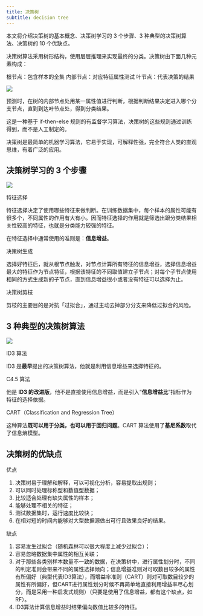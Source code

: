 ```yaml
---
title: 决策树
subtitle: decision tree
---
```


本文将介绍决策树的基本概念、决策树学习的 3 个步骤、3 种典型的决策树算法、决策树的 10 个优缺点。

决策树算法采用树形结构，使用层层推理来实现最终的分类。决策树由下面几种元素构成：

根节点：包含样本的全集
内部节点：对应特征属性测试
叶节点：代表决策的结果

![](https://easy-ai.oss-cn-shanghai.aliyuncs.com/2019-09-17-jiegou.png)

预测时，在树的内部节点处用某一属性值进行判断，根据判断结果决定进入哪个分支节点，直到到达叶节点处，得到分类结果。

这是一种基于 if-then-else 规则的有监督学习算法，决策树的这些规则通过训练得到，而不是人工制定的。

决策树是最简单的机器学习算法，它易于实现，可解释性强，完全符合人类的直观思维，有着广泛的应用。

## 决策树学习的 3 个步骤

![](https://easy-ai.oss-cn-shanghai.aliyuncs.com/2019-09-17-3steps.png)

特征选择

特征选择决定了使用哪些特征来做判断。在训练数据集中，每个样本的属性可能有很多个，不同属性的作用有大有小。因而特征选择的作用就是筛选出跟分类结果相关性较高的特征，也就是分类能力较强的特征。

在特征选择中通常使用的准则是：**信息增益**。

决策树生成

选择好特征后，就从根节点触发，对节点计算所有特征的信息增益，选择信息增益最大的特征作为节点特征，根据该特征的不同取值建立子节点；对每个子节点使用相同的方式生成新的子节点，直到信息增益很小或者没有特征可以选择为止。

决策树剪枝

剪枝的主要目的是对抗「过拟合」，通过主动去掉部分分支来降低过拟合的风险。

## 3 种典型的决策树算法

![](https://easy-ai.oss-cn-shanghai.aliyuncs.com/2019-09-17-3suanfa.png)

ID3 算法

ID3 是**最早**提出的决策树算法，他就是利用信息增益来选择特征的。

C4.5 算法

他是 **ID3 的改进版**，他不是直接使用信息增益，而是引入“**信息增益比**”指标作为特征的选择依据。

CART（Classification and Regression Tree）

这种算法**既可以用于分类，也可以用于回归问题**。CART 算法使用了**基尼系数**取代了信息熵模型。

## 决策树的优缺点

优点

1. 决策树易于理解和解释，可以可视化分析，容易提取出规则；
2. 可以同时处理标称型和数值型数据；
3. 比较适合处理有缺失属性的样本；
4. 能够处理不相关的特征；
5. 测试数据集时，运行速度比较快；
3. 在相对短的时间内能够对大型数据源做出可行且效果良好的结果。

缺点

1. 容易发生过拟合（随机森林可以很大程度上减少过拟合）；
2. 容易忽略数据集中属性的相互关联；
3. 对于那些各类别样本数量不一致的数据，在决策树中，进行属性划分时，不同的判定准则会带来不同的属性选择倾向；信息增益准则对可取数目较多的属性有所偏好（典型代表ID3算法），而增益率准则（CART）则对可取数目较少的属性有所偏好，但CART进行属性划分时候不再简单地直接利用增益率尽心划分，而是采用一种启发式规则）（只要是使用了信息增益，都有这个缺点，如RF）。
4. ID3算法计算信息增益时结果偏向数值比较多的特征。